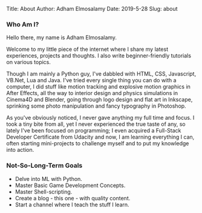 Title: About
Author: Adham Elmosalamy
Date: 2019-5-28
Slug: about

### Who Am I?
Hello there, my name is Adham Elmosalamy.

Welcome to my little piece of the internet where I share my latest experiences, projects and thoughts. I also write beginner-friendly tutorials on various topics.

Though I am mainly a Python guy, I've dabbled with HTML, CSS, Javascript, VB.Net, Lua and Java. I've tried every single thing you can do with a computer, I did stuff like motion tracking and explosive motion graphics in After Effects, all the way to interior design and physics simulations in Cinema4D and Blender, going through logo design and flat art in Inkscape, sprinking some photo manipulation and fancy typography in Photoshop.

As you've obviously noticed, I never gave anything my full time and focus. I took a tiny bite from all, yet I never experienced the true taste of any, so lately I've been focused on programming; I even acquired a Full-Stack Developer Certificate from Udacity and now, I am learning everything I can, often starting mini-projects to challenge myself and to put my knowledge into action.

### Not-So-Long-Term Goals
- Delve into ML with Python.
- Master Basic Game Development Concepts.
- Master Shell-scripting.
- Create a blog - this one - with quality content.
- Start a channel where I teach the stuff I learn.
